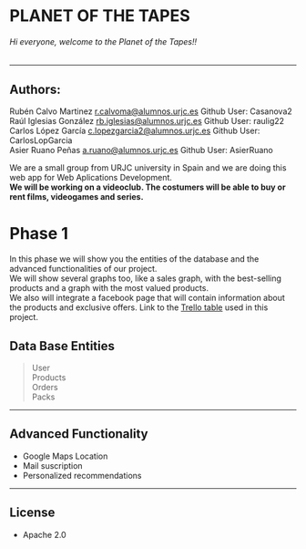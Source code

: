 # PLANET OF THE TAPES
###### Hi everyone, welcome to the Planet of the Tapes!!
------------
Authors:
------------
Rubén Calvo Martinez r.calvoma@alumnos.urjc.es Github User: Casanova2      
Raúl Iglesias González rb.iglesias@alumnos.urjc.es Github User: raulig22     
Carlos López García c.lopezgarcia2@alumnos.urjc.es Github User: CarlosLopGarcia   
Asier Ruano Peñas a.ruano@alumnos.urjc.es Github User: AsierRuano  

We are a small group from URJC university in Spain and we are doing this web app for Web Aplications Development.  
**We will be working on a videoclub. The costumers will be able to buy or rent films, videogames and series.**  

# Phase 1  
In this phase we will show you the entities of the database and the advanced functionalities of our project.  
We will show several graphs too, like a sales graph, with the best-selling products and a graph with the most valued products.  
We also will integrate a facebook page that will contain information about the products and exclusive offers. 
Link to the [Trello table](https://trello.com/b/mblOwpgb/planet-of-the-tapes) used in this project.    

## Data Base Entities
> User  
> Products  
> Orders  
> Packs  
------------
## Advanced Functionality  
* Google Maps Location  
* Mail suscription  
* Personalized recommendations  
------------
## License 
* Apache 2.0  

